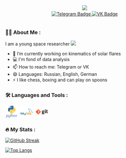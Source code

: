 
<div id="header" align="center">
  <img src="https://media.giphy.com/media/aer096d3vD4rYVsgNn/giphy.gif" width="250"/>
</div>

<div id="badges" align="center">
  <a href="https://t.me/Ms_Risha">
    <img src="https://img.shields.io/badge/Telegram-blue?logo=telegram&logoColor=white&style=for-the-badge" alt="Telegram Badge"/>
  </a>
  <a href="https://vk.com/arina_radivon">
    <img src="https://img.shields.io/badge/VK-black?logo=vk&logoColor=white&style=for-the-badge" alt="VK Badge"/>
  </a>
</div>

<div id="counter" align="center">
  <img src="https://komarev.com/ghpvc/?username=arina-radivon&style=flat-square&color=blue" alt="" />
</div>

### :woman_technologist: About Me : 

I am a young space researcher <img src="https://media.giphy.com/media/PmnZpShBXOPHa/giphy.gif" width="35"> 

- 🔭 I’m currently working on kinematics of solar flares
- 💻 I'm fond of data analysis
- 📫 How to reach me: Telegram or VK
- 😄 Languages: Russian, English, German
- ⚡ I like chess, boxing and can play on spoons

### :hammer_and_wrench: Languages and Tools :

<div>
  <img src="https://github.com/devicons/devicon/blob/master/icons/python/python-original-wordmark.svg" title="Python" alt="Python" width="40" height="40"/>&nbsp;
  <img src="https://github.com/devicons/devicon/blob/master/icons/mysql/mysql-original-wordmark.svg" title="MySQL"  alt="MySQL" width="40" height="40"/>&nbsp;
  <img src="https://github.com/devicons/devicon/blob/master/icons/git/git-original-wordmark.svg" title="Git" **alt="Git" width="40" height="40"/>
</div>

### :fire: My Stats :
[![GitHub Streak](http://github-readme-streak-stats.herokuapp.com?user=arina-radivon&theme=dark&background=000000)](https://git.io/streak-stats)

[![Top Langs](https://github-readme-stats.vercel.app/api/top-langs/?username=arina-radivon&layout=compact&theme=vision-friendly-dark)](https://github.com/anuraghazra/github-readme-stats)
